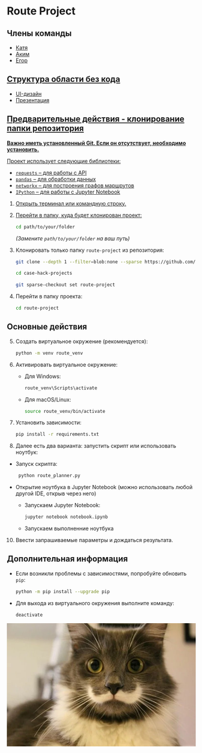 # Route Project

## Члены команды
- <a href="">Катя
- <a href="https://github.com/Akim-norfeg">Аким
- <a href="https://github.com/KsyLight">Егор

## Структура области без кода
- <a href="https://github.com/KsyLight/case-hack-projects/blob/main/route-project/UI-%D0%B4%D0%B8%D0%B7%D0%B0%D0%B9%D0%BD.png">UI-дизайн
- <a href="https://github.com/KsyLight/case-hack-projects/blob/main/route-project/CupIT2025-%D0%90%D0%94-%D0%9F%D0%B0%D0%BD%D0%B4%D1%83%D1%80%D0%B8_%D1%87%D0%BE%D0%BD%D0%B3%D1%83%D1%80%D0%B8_%D0%B8_%D0%B4%D1%83%D0%B4%D1%83%D0%BA.pdf">Презентация

## Предварительные действия - клонирование папки репозитория

**Важно иметь установленный Git. Если он отсутствует, необходимо  <a href="https://git-scm.com/downloads">установить.**

Проект использует следующие библиотеки:  
- `requests` – для работы с API  
- `pandas` – для обработки данных  
- `networkx` – для построения графов маршрутов  
- `IPython` – для работы с Jupyter Notebook  

1. Открыть терминал или командную строку.
2. Перейти в папку, куда будет клонирован проект:

   ```sh
   cd path/to/your/folder
   ```
   *(Замените `path/to/your/folder` на ваш путь)*
4. Клонировать только папку `route-project` из репозитория:

   ```sh
   git clone --depth 1 --filter=blob:none --sparse https://github.com/KsyLight/case-hack-projects.git
   ```
   ```sh
   cd case-hack-projects
   ```
   ```sh
   git sparse-checkout set route-project
   ```
5. Перейти в папку проекта:

   ```sh
   cd route-project
   ```

## Основные действия

5. Создать виртуальное окружение (рекомендуется):

   ```sh
   python -m venv route_venv
   ```
7. Активировать виртуальное окружение:
   - Для Windows:

     ```sh
     route_venv\Scripts\activate
     ```
   - Для macOS/Linux:

     ```sh
     source route_venv/bin/activate
     ```
8. Установить зависимости:

   ```sh
   pip install -r requirements.txt
   ```
10. Далее есть два варианта: запустить скрипт или использовать ноутбук:
- Запуск скрипта:

  ```sh
   python route_planner.py
   ```
- Открытие ноутбука в Jupyter Notebook (можно использовать любой другой IDE, открыв через него)
   - Запускаем Jupyter Notebook:

     ```sh
     jupyter notebook notebook.ipynb
     ```
   - Запускаем выполненние ноутбука
10. Ввести запрашиваемые параметры и дождаться результата.

## Дополнительная информация

- Если возникли проблемы с зависимостями, попробуйте обновить `pip`:

  ```sh
  python -m pip install --upgrade pip
  ```
- Для выхода из виртуального окружения выполните команду:

  ```sh
  deactivate
  ```

<div align="center">
    <img src="cat.jpg" alt="Описание изображения" width="1000" height="auto">
</div>

